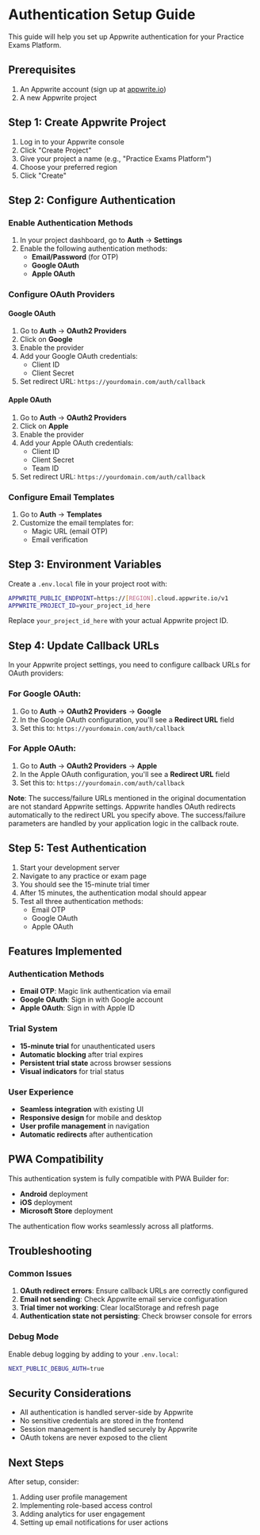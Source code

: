 # Authentication Setup Guide

This guide will help you set up Appwrite authentication for your Practice Exams Platform.

## Prerequisites

1. An Appwrite account (sign up at [appwrite.io](https://appwrite.io))
2. A new Appwrite project

## Step 1: Create Appwrite Project

1. Log in to your Appwrite console
2. Click "Create Project"
3. Give your project a name (e.g., "Practice Exams Platform")
4. Choose your preferred region
5. Click "Create"

## Step 2: Configure Authentication

### Enable Authentication Methods

1. In your project dashboard, go to **Auth** → **Settings**
2. Enable the following authentication methods:
   - **Email/Password** (for OTP)
   - **Google OAuth**
   - **Apple OAuth**

### Configure OAuth Providers

#### Google OAuth

1. Go to **Auth** → **OAuth2 Providers**
2. Click on **Google**
3. Enable the provider
4. Add your Google OAuth credentials:
   - Client ID
   - Client Secret
5. Set redirect URL: `https://yourdomain.com/auth/callback`

#### Apple OAuth

1. Go to **Auth** → **OAuth2 Providers**
2. Click on **Apple**
3. Enable the provider
4. Add your Apple OAuth credentials:
   - Client ID
   - Client Secret
   - Team ID
5. Set redirect URL: `https://yourdomain.com/auth/callback`

### Configure Email Templates

1. Go to **Auth** → **Templates**
2. Customize the email templates for:
   - Magic URL (email OTP)
   - Email verification

## Step 3: Environment Variables

Create a `.env.local` file in your project root with:

```bash
APPWRITE_PUBLIC_ENDPOINT=https://[REGION].cloud.appwrite.io/v1
APPWRITE_PROJECT_ID=your_project_id_here
```

Replace `your_project_id_here` with your actual Appwrite project ID.

## Step 4: Update Callback URLs

In your Appwrite project settings, you need to configure callback URLs for OAuth providers:

### For Google OAuth:

1. Go to **Auth** → **OAuth2 Providers** → **Google**
2. In the Google OAuth configuration, you'll see a **Redirect URL** field
3. Set this to: `https://yourdomain.com/auth/callback`

### For Apple OAuth:

1. Go to **Auth** → **OAuth2 Providers** → **Apple**
2. In the Apple OAuth configuration, you'll see a **Redirect URL** field
3. Set this to: `https://yourdomain.com/auth/callback`

**Note**: The success/failure URLs mentioned in the original documentation are not standard Appwrite settings. Appwrite handles OAuth redirects automatically to the redirect URL you specify above. The success/failure parameters are handled by your application logic in the callback route.

## Step 5: Test Authentication

1. Start your development server
2. Navigate to any practice or exam page
3. You should see the 15-minute trial timer
4. After 15 minutes, the authentication modal should appear
5. Test all three authentication methods:
   - Email OTP
   - Google OAuth
   - Apple OAuth

## Features Implemented

### Authentication Methods

- **Email OTP**: Magic link authentication via email
- **Google OAuth**: Sign in with Google account
- **Apple OAuth**: Sign in with Apple ID

### Trial System

- **15-minute trial** for unauthenticated users
- **Automatic blocking** after trial expires
- **Persistent trial state** across browser sessions
- **Visual indicators** for trial status

### User Experience

- **Seamless integration** with existing UI
- **Responsive design** for mobile and desktop
- **User profile management** in navigation
- **Automatic redirects** after authentication

## PWA Compatibility

This authentication system is fully compatible with PWA Builder for:

- **Android** deployment
- **iOS** deployment
- **Microsoft Store** deployment

The authentication flow works seamlessly across all platforms.

## Troubleshooting

### Common Issues

1. **OAuth redirect errors**: Ensure callback URLs are correctly configured
2. **Email not sending**: Check Appwrite email service configuration
3. **Trial timer not working**: Clear localStorage and refresh page
4. **Authentication state not persisting**: Check browser console for errors

### Debug Mode

Enable debug logging by adding to your `.env.local`:

```bash
NEXT_PUBLIC_DEBUG_AUTH=true
```

## Security Considerations

- All authentication is handled server-side by Appwrite
- No sensitive credentials are stored in the frontend
- Session management is handled securely by Appwrite
- OAuth tokens are never exposed to the client

## Next Steps

After setup, consider:

1. Adding user profile management
2. Implementing role-based access control
3. Adding analytics for user engagement
4. Setting up email notifications for user actions
